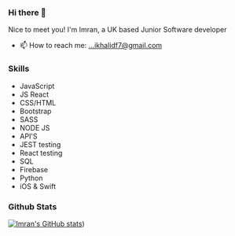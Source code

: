 ### Hi there 👋


Nice to meet you! I'm Imran, a UK based Junior Software developer


- 📫 How to reach me: ...ikhalidf7@gmail.com


### Skills

- JavaScript
- JS React
- CSS/HTML
- Bootstrap
- SASS
- NODE JS
- API'S
- JEST testing
- React testing
- SQL
- Firebase 
- Python
- iOS & Swift


### Github Stats

[![Imran's GitHub stats](https://github-readme-stats.vercel.app/api?username=Imran-Khalid-code)](https://github.com/Imran/github-readme-stats)) 
